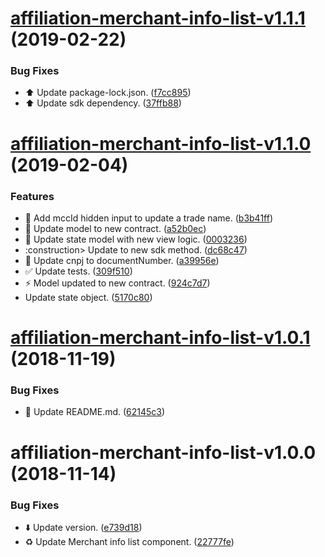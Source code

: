 # [affiliation-merchant-info-list-v1.1.1](https://github.com/stone-payments/affiliation-web-components/compare/affiliation-merchant-info-list-v1.1.0...affiliation-merchant-info-list-v1.1.1) (2019-02-22)


### Bug Fixes

* :arrow_up: Update package-lock.json. ([f7cc895](https://github.com/stone-payments/affiliation-web-components/commit/f7cc895))
* :arrow_up: Update sdk dependency. ([37ffb88](https://github.com/stone-payments/affiliation-web-components/commit/37ffb88))

# [affiliation-merchant-info-list-v1.1.0](https://github.com/stone-payments/affiliation-web-components/compare/affiliation-merchant-info-list-v1.0.1...affiliation-merchant-info-list-v1.1.0) (2019-02-04)


### Features

* :construction: Add mccId hidden input to update a trade name. ([b3b41ff](https://github.com/stone-payments/affiliation-web-components/commit/b3b41ff))
* :construction: Update model to new contract. ([a52b0ec](https://github.com/stone-payments/affiliation-web-components/commit/a52b0ec))
* :construction: Update state model with new view logic. ([0003236](https://github.com/stone-payments/affiliation-web-components/commit/0003236))
* :construction> Update to new sdk method. ([dc68c47](https://github.com/stone-payments/affiliation-web-components/commit/dc68c47))
* :rocket: Update cnpj to documentNumber. ([a39956e](https://github.com/stone-payments/affiliation-web-components/commit/a39956e))
* :white_check_mark: Update tests. ([309f510](https://github.com/stone-payments/affiliation-web-components/commit/309f510))
* :zap: Model updated to new contract. ([924c7d7](https://github.com/stone-payments/affiliation-web-components/commit/924c7d7))
* Update state object. ([5170c80](https://github.com/stone-payments/affiliation-web-components/commit/5170c80))

# [affiliation-merchant-info-list-v1.0.1](https://github.com/stone-payments/affiliation-web-components/compare/affiliation-merchant-info-list-v1.0.0...affiliation-merchant-info-list-v1.0.1) (2018-11-19)


### Bug Fixes

* :memo: Update README.md. ([62145c3](https://github.com/stone-payments/affiliation-web-components/commit/62145c3))

# affiliation-merchant-info-list-v1.0.0 (2018-11-14)


### Bug Fixes

* :arrow_down: Update version. ([e739d18](https://github.com/stone-payments/affiliation-web-components/commit/e739d18))
* :recycle: Update Merchant info list component. ([22777fe](https://github.com/stone-payments/affiliation-web-components/commit/22777fe))
